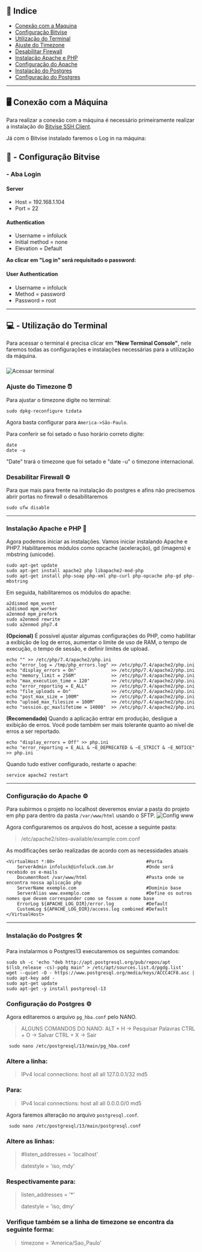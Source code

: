 ## 📃 Indice
- [Conexão com a Maquina](#-conexão-com-a-máquina)
- [Configuração Bitvise](#---configuração-bitvise)
- [Utilização do Terminal](#---utilização-do-terminal)
- [Ajuste do Timezone](#ajuste-do-timezone-)
- [Desabilitar Firewall](#desabilitar-firewall-)
- [Instalação Apache e PHP](#instalação-apache-e-php-)
- [Configuração do Apache](#configuração-do-apache-)
- [Instalação do Postgres](#instalação-do-postgres-)
- [Configuração do Postgres](#configuração-do-postgres-)

***

## 🖥 Conexão com a Máquina

Para realizar a conexão com a máquina é necessário primeiramente realizar a instalação do [Bitvise SSH Client](https://www.bitvise.com/ssh-client-download).

Já com o Bitvise instalado faremos o Log in na máquina:

## **🔨 - Configuração Bitvise**

### - Aba Login

#### Server
- Host = 192.168.1.104
- Port = 22

#### Authentication
- Username = infoluck
- Initial method = none
- Elevation = Default

**Ao clicar em "Log in" será requisitado o password:**

#### User Authentication
- Username = infoluck
- Method = password
- Password = root

***

## **💻 - Utilização do Terminal**

Para acessar o terminal é precisa clicar em **"New Terminal Console"**, nele faremos todas as configurações e instalações necessárias para a utilização da máquina.
###

![Acessar terminal](acess_terminal_att.png)

### Ajuste do Timezone ⏰

Para ajustar o timezone digite no terminal:
```
sudo dpkg-reconfigure tzdata
```
Agora basta configurar para `America->São-Paulo`.

Para conferir se foi setado o fuso horário correto digite:
```
date
date -u
```
"Date" trará o timezone que foi setado e "date -u" o timezone internacional.

### Desabilitar Firewall ⚙

Para que mais para frente na instalação do postgres e afins não precisemos abrir portas no firewall o desabilitaremos 

```
sudo ufw disable
```
***

### Instalação Apache e PHP 🔑 

Agora podemos iniciar as instalações. Vamos iniciar instalando Apache e PHP7.
Habilitaremos módulos como opcache (aceleração), gd (imagens) e mbstring (unicode).

```
sudo apt-get update
sudo apt-get install apache2 php libapache2-mod-php
sudo apt-get install php-soap php-xml php-curl php-opcache php-gd php-mbstring
```

Em seguida, habilitaremos os módulos do apache:

```
a2dismod mpm_event
a2dismod mpm_worker
a2enmod mpm_prefork
sudo a2enmod rewrite
sudo a2enmod php7.4
```

**(Opcional)** É possível ajustar algumas configurações do PHP, como habilitar a exibição de log de erros, aumentar o limite de uso de RAM, o tempo de execução, o tempo de sessão, e definir limites de upload.

```
echo "" >> /etc/php/7.4/apache2/php.ini
echo "error_log = /tmp/php_errors.log" >> /etc/php/7.4/apache2/php.ini
echo "display_errors = On"             >> /etc/php/7.4/apache2/php.ini
echo "memory_limit = 256M"             >> /etc/php/7.4/apache2/php.ini
echo "max_execution_time = 120"        >> /etc/php/7.4/apache2/php.ini
echo "error_reporting = E_ALL"         >> /etc/php/7.4/apache2/php.ini
echo "file_uploads = On"               >> /etc/php/7.4/apache2/php.ini
echo "post_max_size = 100M"            >> /etc/php/7.4/apache2/php.ini
echo "upload_max_filesize = 100M"      >> /etc/php/7.4/apache2/php.ini
echo "session.gc_maxlifetime = 14000"  >> /etc/php/7.4/apache2/php.ini
```

**(Recomendado)** Quando a aplicação entrar em produção, desligue a exibição de erros. Você pode também ser mais tolerante quanto ao nível de erros a ser reportado.
```
echo "display_errors = Off" >> php.ini
echo "error_reporting = E_ALL & ~E_DEPRECATED & ~E_STRICT & ~E_NOTICE" >> php.ini
```

Quando tudo estiver configurado, restarte o apache:
```
service apache2 restart
```
***
### Configuração do Apache ⚙

Para subirmos o projeto no localhost deveremos enviar a pasta do projeto em php para dentro da pasta `/var/www/html` usando o SFTP.
![Config www](sftp_html.png)

Agora configuraremos os arquivos do host, acesse a seguinte pasta: 
> /etc/apache2/sites-available/example.com.conf

As modificações serão realizadas de acordo com as necessidades atuais 
```
<VirtualHost *:80>                                  #Porta 
    ServerAdmin infoluck@infoluck.com.br            #Onde será recebido os e-mails
    DocumentRoot /var/www/html                      #Pasta onde se encontra nossa aplicação php
    ServerName exemplo.com                          #Domínio base
    ServerAlias www.exemplo.com                     #Define os outros nomes que devem corresponder como se fossem o nome base
    ErrorLog ${APACHE_LOG_DIR}/error.log            #Default
    CustomLog ${APACHE_LOG_DIR}/access.log combined #Default
</VirtualHost>
```
***
### Instalação do Postgres 🛠

Para instalarmos o Postgres13 executaremos os seguintes comandos:
```
sudo sh -c 'echo "deb http://apt.postgresql.org/pub/repos/apt $(lsb_release -cs)-pgdg main" > /etc/apt/sources.list.d/pgdg.list'
wget --quiet -O - https://www.postgresql.org/media/keys/ACCC4CF8.asc | sudo apt-key add -
sudo apt-get update
sudo apt-get -y install postgresql-13
```

### Configuração do Postgres ⚙

Agora editaremos o arquivo `pg_hba.conf` pelo NANO.

> ALGUNS COMANDOS DO NANO:
> ALT + H -> Pesquisar Palavras
> CTRL + O -> Salvar
> CTRL + X -> Sair 

```
 sudo nano /etc/postgresql/13/main/pg_hba.conf
```

### Altere a linha:
> IPv4 local connections:
> host    all             all             127.0.0.1/32            md5
### Para:
> IPv4 local connections:
> host    all             all             0.0.0.0/0            md5

Agora faremos alteração no arquivo `postgresql.conf`.

```
 sudo nano /etc/postgresql/13/main/postgresql.conf
```

### Altere as linhas:
> #listen_addresses = 'localhost'
>
> datestyle = 'iso, mdy' 	
### Respectivamente para:
> listen_addresses = '*'
> 
> datestyle = 'iso, dmy' 	

### Verifique também se a linha de timezone se encontra da seguinte forma:
> timezone = 'America/Sao_Paulo'


